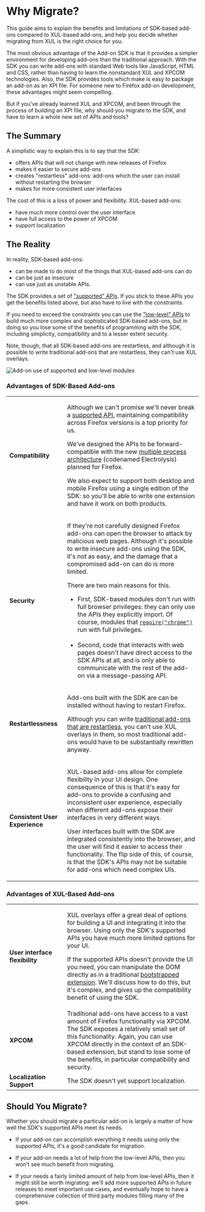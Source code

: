 # Why Migrate? #

This guide aims to explain the benefits and limitations of SDK-based add-ons compared to XUL-based add-ons, and help you decide whether migrating from XUL is the right choice for you.

The most obvious advantage of the Add-on SDK is that it provides a simpler environment for developing add-ons than the traditional approach. With the SDK you can write add-ons with standard Web tools like JavaScript, HTML and CSS, rather than having to learn the nonstandard XUL and XPCOM technologies. Also, the SDK provides tools which make is easy to package an add-on as an XPI file. For someone new to Firefox add-on development, these advantages might seem compelling.

But if you've already learned XUL and XPCOM, and been through the process of building an XPI file, why should you migrate to the SDK, and have to learn a whole new set of APIs and tools?

## The Summary ##

A simplistic way to explain this is to say that the SDK:

* offers APIs that will not change with new releases of Firefox
* makes it easier to secure add-ons
* creates "restartless" add-ons: add-ons which the user can install without restarting the browser
* makes for more consistent user interfaces

The cost of this is a loss of power and flexibility. XUL-based add-ons:

* have much more control over the user interface
* have full access to the power of XPCOM
* support localization

## The Reality ##

In reality, SDK-based add-ons:

* can be made to do most of the things that XUL-based add-ons can do
* can be just as insecure
* can use just as unstable APIs.

The SDK provides a set of ["supported" APIs](packages/addon-kit/addon-kit.html). If you stick to these APIs you get the benefits listed above, but also have to live with the constraints.

If you need to exceed the constraints you can use the ["low-level" APIs](packages/api-utils/api-utils.html) to build much more complex and sophisticated SDK-based add-ons, but in doing so you lose some of the benefits of programming with the SDK, including simplicity, compatibility and to a lesser extent security.

Note, though, that all SDK-based add-ons are restartless, and although it is possible to write traditional add-ons that are restartless, they can't use XUL overlays.

<img class="image-center" src="media/addon-dependencies.png"
alt="Add-on use of supported and low-level modules">
<br>

### Advantages of SDK-Based Add-ons ###

<table>
<colgroup>
<col width="30%">
<col width="70%">
</colgroup>
<tr>
<td> <strong><a name="compatibility">Compatibility</a></strong></td>
<td><p>Although we can't promise we'll never break a <a href="packages/addon-kit/addon-kit.html">supported API</a>, maintaining compatibility across Firefox versions is a top priority for us.</p>
<p>We've designed the APIs to be forward-compatible with the new <a href="https://wiki.mozilla.org/Electrolysis/Firefox">multiple process architecture</a> (codenamed Electrolysis) planned for Firefox.</p>
<p>We also expect to support both desktop and mobile Firefox using a single edition of the SDK: so you'll be able to write one extension and have it work on both products.</p></td>
</tr>

<tr>
<td> <strong><a name="security">Security</a></strong></td>
<td><p>If they're not carefully designed Firefox add-ons can open the browser to attack by malicious web pages. Although it's possible to write insecure add-ons using the SDK, it's not as easy, and the damage that a compromised add-on can do is more limited.</p>
<p>There are two main reasons for this. 
  <ul>
    <li>First, SDK-based modules don't run with full browser privileges: they can only use the APIs they explicitly import. Of course, modules that <a href="dev-guide/module-development/chrome.html"><code>require("chrome")</code></a> run with full privileges.</li><br>
    <li>Second, code that interacts with web pages doesn't have direct access to the SDK APIs at all, and is only able to communicate with the rest of the add-on via a message-passing API.</li>
  </ul>
</p></td>
</tr>

<tr>
<td> <strong><a name="restartlessness">Restartlessness</a></strong></td>
<td><p>Add-ons built with the SDK are can be installed without having to restart Firefox.</p>
<p>Although you can write <a href="https://developer.mozilla.org/en/Extensions/Bootstrapped_extensions">traditional add-ons that are restartless</a>, you can't use XUL overlays in them, so most traditional add-ons would have to be substantially rewritten anyway.</p></td>
</tr>

<tr>
<td> <strong><a name="consistent_ux">Consistent User Experience</a></strong></td>
<td><p>XUL-based add-ons allow for complete flexibility in your UI design. One consequence of this is that it's easy for add-ons to provide a confusing and inconsistent user experience, especially when different add-ons expose their interfaces in very different ways.</p>
<p>User interfaces built with the SDK are integrated consistently into the browser, and the user will find it easier to access their functionality. The flip side of this, of course, is that the SDK's APIs may not be suitable for add-ons which need complex UIs.</p></td>
</tr>

</table>

### Advantages of XUL-Based Add-ons ###

<table>
<colgroup>
<col width="30%">
<col width="70%">
</colgroup>
<tr>
<td><strong><a name="ui_flexibility">User interface flexibility</a></strong></td>
<td><p>XUL overlays offer a great deal of options for building a UI and integrating it into the browser. Using only the SDK's supported APIs you have much more limited options for your UI.</p>
<p>If the supported APIs doesn't provide the UI you need, you can manipulate the DOM directly as in a traditional <a href="https://developer.mozilla.org/en/Extensions/Bootstrapped_extensions">bootstrapped extension</a>. We'll discuss how to do this, but it's complex, and gives up the compatibility benefit of using the SDK.</p></td>
</tr>

<tr>
<td><strong><a name="xpcom_access">XPCOM</a></strong></td>
<td>Traditional add-ons have access to a vast amount of Firefox functionality via XPCOM. The SDK exposes a relatively small set of this functionality. Again, you can use XPCOM directly in the context of an SDK-based extension, but stand to lose some of the benefits, in particular compatibility and security.</td>
</tr>

<tr>
<td><strong><a name="localization">Localization Support</a></strong></td>
<td>The SDK doesn't yet support localization.</td>
</tr>

</table>

## Should You Migrate? ##

Whether you should migrate a particular add-on is largely a matter of how well the SDK's supported APIs meet its needs.

* If your add-on can accomplish everything it needs using only the supported APIs, it's a good candidate for migration.

* If your add-on needs a lot of help from the low-level APIs, then you won't see much benefit from migrating.

* If your needs a fairly limited amount of help from low-level APIs, then it might still be worth migrating: we'll add more supported APIs in future releases to meet important use cases, and eventually hope to have a comprehensive collection of third party modules filling many of the gaps.
